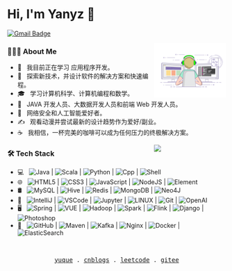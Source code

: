 <!--
**Yanyz-ok/Yanyz-ok** is a ✨ _special_ ✨ repository because its `README.md` (this file) appears on your GitHub profile.

Here are some ideas to get you started(这里有一些让你开始的想法):

- 🔭 I’m currently working on ...        | 我目前正在工作
- 🌱 I’m currently learning ...          | 我目前正在学习
- 👯 I’m looking to collaborate on ...   | 我希望在
- 🤔 I’m looking for help with ...       | 我正在寻求帮助
- 💬 Ask me about ...                    | 问我关于
- 📫 How to reach me: ...                | 如何联系我
- 😄 Pronouns: ...                       | 代词
- ⚡ Fun fact: ...                       | 有趣的事实
-->

# Hi, I'm Yanyz 👋

[![Gmail Badge](https://img.shields.io/badge/gmail-3176998075@qq.com-Green?logo=Gmail&logoColor=white&link=mailto:3176998075@qq.com)](mailto:3176998075@qq.com)






<img align="right" alt="GIF" src="https://raw.githubusercontent.com/devSouvik/devSouvik/master/gif3.gif" width="33%"/>

### 👨🏻‍💻 About Me

- 🔭 &nbsp; 我目前正在学习  应用程序开发。
- 🤔 &nbsp; 探索新技术，并设计软件的解决方案和快速编程。
- 🎓 &nbsp; 学习计算机科学、计算机编程和数学。
- 💼 &nbsp; JAVA 开发人员、大数据开发人员和前端 Web 开发人员。
- 🌱 &nbsp; 网络安全和人工智能爱好者。
- ✍️ &nbsp; 观看动漫并尝试最新的设计趋势作为爱好/副业。
- ☕ &nbsp; 我相信，一杯完美的咖啡可以成为任何压力的终极解决方案。







<img align="right" src="https://github-readme-stats.vercel.app/api?username=Yanyz-ok" width="33%"/>

### 🛠 Tech Stack


- 💻 &nbsp;
![Java](https://img.shields.io/badge/JAVA-e1681b.svg?logo=openjdk&logoColor=white) | 
![Scala](https://img.shields.io/badge/Scala-DC322F.svg?logo=Scala&logoColor=white) | 
![Python](https://img.shields.io/badge/PYTHON-3776AB.svg?logo=python&logoColor=white) | 
![Cpp](https://img.shields.io/badge/C++-00599C.svg?logo=c%2B%2B&logoColor=white) |
![Shell](https://img.shields.io/badge/Shell-FFD500.svg?logo=Shell&logoColor=white)
- 🌐 &nbsp; 
![HTML5](https://img.shields.io/badge/HTML5-E34F26.svg?logo=html5&logoColor=white) | 
![CSS3](https://img.shields.io/badge/CSS3-CC6699.svg?logo=css3&logoColor=white) | 
![JavaScript](https://img.shields.io/badge/JavaScript-F7DF1E.svg?logo=javascript&logoColor=white) | 
![NodeJS](https://img.shields.io/badge/NodeJS-339933.svg?logo=node.js&logoColor=white) |
![Element](https://img.shields.io/badge/Element-0DBD8B.svg?logo=element&logoColor=white)
- 🛢 &nbsp; 
![MySQL](https://img.shields.io/badge/MySQL-4479A1.svg?logo=mariadb&logoColor=white) | 
![Hive](https://img.shields.io/badge/Hive-FF7A00.svg?logo=hive&logoColor=white) | 
![Redis](https://img.shields.io/badge/REDIS-DC382D.svg?logo=redis&logoColor=white) | 
![MongoDB](https://img.shields.io/badge/MONGODB-47A248.svg?logo=mongodb&logoColor=white) | 
![Neo4J](https://img.shields.io/badge/Neo4J-018bff.svg?logo=Neo4J&logoColor=white)
- 🚀 &nbsp; 
![IntelliJ](https://img.shields.io/badge/INTELLIJ-000000.svg?logo=intellij-idea&logoColor=white) |
![VSCode](https://img.shields.io/badge/VSCODE-007ACC.svg?logo=visual-studio-code&logoColor=white) | 
![Jupyter](https://img.shields.io/badge/Jupyter-F37626.svg?logo=jupyter&logoColor=white) | 
![LINUX](https://img.shields.io/badge/LINUX-FCC624.svg?logo=linux&logoColor=white) | 
![Git](https://img.shields.io/badge/GIT-F05032.svg?logo=git&logoColor=white) |
![OpenAI](https://img.shields.io/badge/OpenAI-412991.svg?logo=openai&logoColor=white)
- 🖥 &nbsp; 
![Spring](https://img.shields.io/badge/SPRING-6DB33F.svg?logo=spring&logoColor=white) | 
![VUE](https://img.shields.io/badge/VUE-4FC08D.svg?logo=vue.js&logoColor=white) | 
![Hadoop](https://img.shields.io/badge/Hadoop-66CCFF.svg?logo=Apache%20Hadoop&logoColor=white) | 
![Spark](https://img.shields.io/badge/Spark-e25a1c.svg?logo=Apache%20Spark&logoColor=white) | 
![Flink](https://img.shields.io/badge/Flink-e6526f.svg?logo=Apache%20Flink&logoColor=white) | 
![Django](https://img.shields.io/badge/Django-0c4b33.svg?logo=django&logoColor=white) | 
![Photoshop](https://img.shields.io/badge/Photoshop-31a8ff.svg?logo=Adobe%20Photoshop&logoColor=white)
- 🔧 &nbsp;
![GitHub](https://img.shields.io/badge/GITHUB-181717.svg?logo=github&logoColor=white) | 
![Maven](https://img.shields.io/badge/MAVEN-C71A36.svg?logo=apache-maven&logoColor=white) | 
![Kafka](https://img.shields.io/badge/Kafka-231F20.svg?logo=apache-kafka&logoColor=white) | 
![Nginx](https://img.shields.io/badge/NGINX-269539.svg?logo=nginx&logoColor=white) | 
![Docker](https://img.shields.io/badge/DOCKER-2496ED.svg?logo=docker&logoColor=white) |
![ElasticSearch](https://img.shields.io/badge/ElasticSearch-005571.svg?logo=ElasticSearch&logoColor=white) 




<!-- 生成徽章网站
https://shields.io/
https://badgen.net/
https://forthebadge.com/
https://badge.fury.io/
https://github.com/boennemann/badges
-->



<!-- 可以贴上自己觉得不错的项目 或 近期项目
<a href="https://github.com/anuraghazra/github-readme-stats">
  <img align="center" src="https://github-readme-stats.vercel.app/api/pin/?username=anuraghazra&repo=github-readme-stats" />
</a>
<a href="https://github.com/anuraghazra/convoychat">
  <img align="center" src="https://github-readme-stats.vercel.app/api/pin/?username=anuraghazra&repo=convoychat" />
</a>
-->









&nbsp;

<p align="center">
  <samp>
<!--     <a href="https://antfu.me">me</a> . -->
    <a href="https://www.yuque.com/yanyz_ok">yuque</a> .
    <a href="https://www.cnblogs.com/yanyz">cnblogs</a> .
    <a href="https://leetcode.cn/u/yanyz">leetcode</a> .
    <a href="https://gitee.com/yan-yingzhe">gitee</a>
  </samp>
</p>

